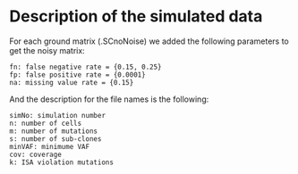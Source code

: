 # Description of the simulated data

For each ground matrix (.SCnoNoise) we added the following parameters to get the noisy matrix:

```
fn: false negative rate = {0.15, 0.25}
fp: false positive rate = {0.0001}
na: missing value rate = {0.15}
```

And the description for the file names is the following:

```
simNo: simulation number
n: number of cells
m: number of mutations
s: number of sub-clones
minVAF: minimume VAF
cov: coverage
k: ISA violation mutations
```